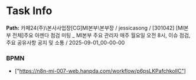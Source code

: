 # Task Info

**Path:** 카페24(주)\본사사업장\[CG]MI본부\본부장 / jessicasong / [301042] [MI본부 전체]주요 아젠다 점검 미팅 _ MI본부 주요 관리자 매주 월요일 오전 8시, 이슈 점검, 주요 공유사항 공지 및 소통 / 2025-09-01_00-00-00

### BPMN
- ["https://n8n-mi-007-web.hanpda.com/workflow/p6psLKPafchkolIC"]

